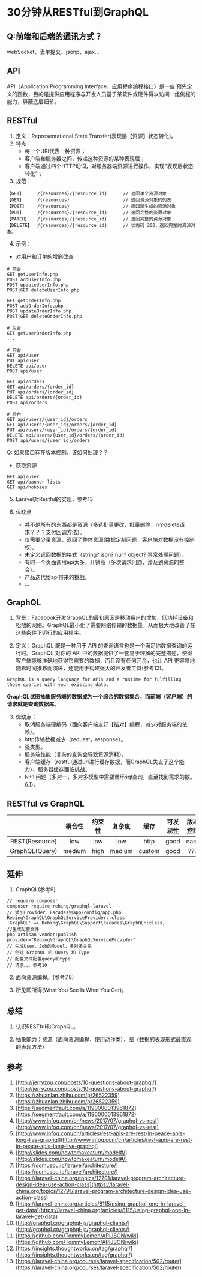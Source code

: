 # 30分钟从RESTful到GraphQL

## Q:前端和后端的通讯方式？
webSocket、表单提交、jsonp、ajax...

## API
API（Application Programming Interface，应用程序编程接口）是一些
预先定义的函数，目的是提供应用程序与开发人员基于某软件或硬件得以访问一组例程的能力，屏蔽底层细节。

## RESTful

1. 定义：Representational State Transfer(表现层【资源】状态转化)。
2. 特点：
    * 每一个URI代表一种资源；
    * 客户端和服务器之间，传递这种资源的某种表现层；
    * 客户端通过四个HTTP动词，对服务器端资源进行操作，实现"表现层状态转化"；
3. 规范：

```
【GET】     /{resources}/{resource_id}      // 返回单个资源对象
【GET】     /{resources}                    // 返回资源对象的列表
【POST】    /{resources}                    // 返回新生成的资源对象
【PUT】     /{resources}/{resource_id}      // 返回完整的资源对象
【PATCH】   /{resources}/{resource_id}      // 返回完整的资源对象
【DELETE】  /{resources}/{resource_id}      // 状态码 200，返回完整的资源对象。
```
4. 示例：

* 对用户和订单的增删改查

```
# 前台
GET getUserInfo.php
POST addUserInfo.php
POST updateUserInfo.php
POST|GET deleteUserInfo.php

GET getOrderInfo.php
POST addOrderInfo.php
POST updateOrderInfo.php
POST|GET deleteOrderInfo.php

# 后台
GET getUserOrderInfo.php
...

```

```
# 前台
GET api/user
PUT api/user
DELETE api/user
POST api/user

GET api/orders
GET api/orders/{order_id}
PUT api/orders/{order_id}
DELETE api/orders/{order_id}
POST api/orders

# 后台
GET api/users/{user_id}/orders
GET api/users/{user_id}/orders/{order_id}
PUT api/users/{user_id}/orders/{order_id}
DELETE api/users/{user_id}/orders/{order_id}
POST api/users/{user_id}/orders
```

Q: 如果接口存在版本控制，该如何处理？？

* 获取资源

```
GET api/user
GET api/banner-lists
GET api/hobbies
```

5. Laravel对Restful的实现，参考13

6. 优缺点
    * 并不是所有的东西都是资源（多选批量更改，批量删除，n个delete请求？？？支付回调方法）。
    * 仅需要少量资源，返回了整体资源(数据定制问题，客户端对数据没有控制权)。
    * 未定义返回数据的格式（string? json? null? object? 异常处理问题）。
    * 有时一个页面调用api太多，开销高（多次请求问题，涉及到资源的整合）。
    * 产品迭代给api带来的挑战。
    * ...

## GraphQL

1. 背景：Facebook开发GraphQL的最初原因是移动用户的增加、低功耗设备和松散的网络。GraphQL最小化了需要网络传输的数据量，从而极大地改善了在这些条件下运行的应用程序。

2. 定义：GraphQL 既是一种用于 API 的查询语言也是一个满足你数据查询的运行时。GraphQL 对你的 API 中的数据提供了一套易于理解的完整描述，使得客户端能够准确地获得它需要的数据，而且没有任何冗余，也让 API 更容易地随着时间推移而演进，还能用于构建强大的开发者工具(参考12)。
```
GraphQL is a query language for APIs and a runtime for fulfilling those queries with your existing data.
```

<b>GraphQL试图抽象服务端的数据成为一个综合的数据集合，而前端（客户端）的请求就是查询数据库。</b>

3. 优缺点：
    * 取消服务端硬编码（面向客户端友好【结对】编程，减少对服务端的依赖）。
    * http传输数据减少（request，response）。
    * 强类型。
    * 服务端性能（复杂的查询会导致资源消耗）。
    * 客户端缓存（restful通过url进行缓存数据，而GraphQL失去了这个能力）、服务器缓存面临挑战。
    * N+1 问题（多对一，多对多模型中需要循环sql查询，直至找到需求的数。[6.1](http://jerryzou.com/posts/10-questions-about-graphql/)）。

## RESTful vs GraphQL

|  | 耦合性 | 约束性 | 复杂度 | 缓存 | 可发现性 | 版本控制 |
|:---:|:---:|:---:|:---:|:---:|:---:|:---:|
| REST(Resource) | low | low | low | http | good | easy |
| GraphQL(Query) | medium | high | medium | custom | good | ??? |

## 延伸
1. GraphQL(参考9)

```
// require composer
composer require rebing/graphql-laravel
// 添加Provider、Facades到app/config/app.php
Rebing\GraphQL\GraphQLServiceProvider::class
'GraphQL' => Rebing\GraphQL\Support\Facades\GraphQL::class,
//生成配置文件
php artisan vendor:publish --provider="Rebing\GraphQL\GraphQLServiceProvider"
// 生成User、Job的Model，多对多关系
// 创建 GraphQL 的 Query 和 Type
// 配置文件配置query和type
// 请求。。。参考10
```

2. 面向资源编程。(参考7,8)

3. 所见即所得(What You See Is What You Get)。

## 总结

1. 认识RESTful和GraphQL。

2. 抽象能力：资源（面向资源编程，使用动作类），图（数据的表现形式最直观的表现方法）

## 参考

1. [http://jerryzou.com/posts/10-questions-about-graphql/](http://jerryzou.com/posts/10-questions-about-graphql/)
2. [https://zhuanlan.zhihu.com/p/26522359](https://zhuanlan.zhihu.com/p/26522359)
3. [https://segmentfault.com/a/1190000013961872](https://segmentfault.com/a/1190000013961872)
4. [http://www.infoq.com/cn/news/2017/07/graphql-vs-rest](http://www.infoq.com/cn/news/2017/07/graphql-vs-rest)
5. [http://www.infoq.com/cn/articles/rest-apis-are-rest-in-peace-apis-long-live-graphql](http://www.infoq.com/cn/articles/rest-apis-are-rest-in-peace-apis-long-live-graphql)
6. [http://slides.com/howtomakeaturn/model#/](http://slides.com/howtomakeaturn/model#/)
7. [https://oomusou.io/laravel/architecture/](https://oomusou.io/laravel/architecture/)
8. [https://laravel-china.org/topics/12791/laravel-program-architecture-design-idea-use-action-class](https://laravel-china.org/topics/12791/laravel-program-architecture-design-idea-use-action-class)
9. [https://laravel-china.org/articles/8115/using-graphql-one-in-laravel-get-data](https://laravel-china.org/articles/8115/using-graphql-one-in-laravel-get-data)
10. [http://graphql.cn/graphql-js/graphql-clients/](http://graphql.cn/graphql-js/graphql-clients/)
11. [https://github.com/TommyLemon/APIJSON/wiki](https://github.com/TommyLemon/APIJSON/wiki)
12. [https://insights.thoughtworks.cn/tag/graphql/](https://insights.thoughtworks.cn/tag/graphql/)
13. [https://laravel-china.org/courses/laravel-specification/502/router](https://laravel-china.org/courses/laravel-specification/502/router)